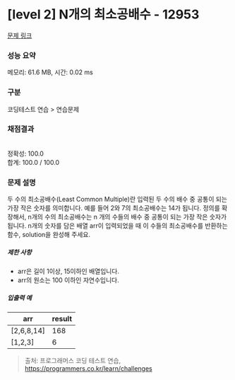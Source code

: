 # [level 2] N개의 최소공배수 - 12953 

[문제 링크](https://school.programmers.co.kr/learn/courses/30/lessons/12953) 

### 성능 요약

메모리: 61.6 MB, 시간: 0.02 ms

### 구분

코딩테스트 연습 > 연습문제

### 채점결과

<br/>정확성: 100.0<br/>합계: 100.0 / 100.0

### 문제 설명

<p>두 수의 최소공배수(Least Common Multiple)란 입력된 두 수의 배수 중 공통이 되는 가장 작은 숫자를 의미합니다. 예를 들어 2와 7의 최소공배수는 14가 됩니다. 정의를 확장해서, n개의 수의 최소공배수는 n 개의 수들의 배수 중 공통이 되는 가장 작은 숫자가 됩니다. n개의 숫자를 담은 배열 arr이 입력되었을 때 이 수들의 최소공배수를 반환하는 함수, solution을 완성해 주세요. </p>

<h5>제한 사항</h5>

<ul>
<li>arr은 길이 1이상, 15이하인 배열입니다.</li>
<li>arr의 원소는 100 이하인 자연수입니다.</li>
</ul>

<h5>입출력 예</h5>
<table class="table">
        <thead><tr>
<th>arr</th>
<th>result</th>
</tr>
</thead>
        <tbody><tr>
<td>[2,6,8,14]</td>
<td>168</td>
</tr>
<tr>
<td>[1,2,3]</td>
<td>6</td>
</tr>
</tbody>
      </table>

> 출처: 프로그래머스 코딩 테스트 연습, https://programmers.co.kr/learn/challenges